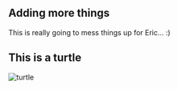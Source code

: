 ## Adding more things
This is really going to mess things up for Eric... :)

## This is a turtle
![turtle](http://media.giphy.com/media/CQyQqtnId5LbO/giphy.gif)
